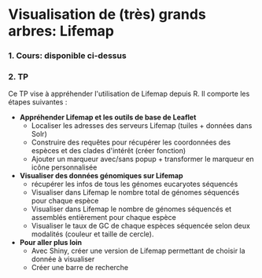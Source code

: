 # Visualisation de (très) grands arbres: Lifemap

### 1. Cours: disponible ci-dessus 
### 2. TP

Ce TP vise à appréhender l'utilisation de Lifemap depuis R. Il comporte les étapes suivantes : 

* **Appréhender Lifemap et les outils de base de Leaflet**
  * Localiser les adresses des serveurs Lifemap (tuiles + données dans Solr)
  * Construire des requêtes pour récupérer les coordonnées des espèces et des clades d'intérêt (créer fonction)
  * Ajouter un marqueur avec/sans popup + transformer le marqueur en icône personnalisée
* **Visualiser des données génomiques sur Lifemap**
  * récupérer les infos de tous les génomes eucaryotes séquencés
  * Visualiser dans Lifemap le nombre total de génomes séquencés pour chaque espèce
  * Visualiser dans Lifemap le nombre de génomes séquencés et assemblés entièrement pour chaque espèce
  * Visualiser le taux de GC de chaque espèces séquencée selon deux modalités (couleur et taille de cercle).
* **Pour aller plus loin**
  * Avec Shiny, créer une version de Lifemap permettant de choisir la donnée à visualiser
  * Créer une barre de recherche



